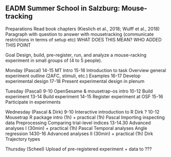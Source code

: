## EADM Summer School in Salzburg: Mouse-tracking 

Preparations
	Read book chapters (Kieslich et al., 2018; Wulff et al., 2018)
Paragraph with question to answer with mousetracking (communicate restrictions in terms of setup etc) WHAT DOES THIS MEAN? WHO ADDED THIS POINT

Goal
Design, build, pre-register, run, and analyze a mouse-racking experiment in small groups of (4 to 5 people).  

Monday (Pascal)
	14-15 MT Intro
	15-16 Introduction to task
Overview general experiment outline (2AFC, stimuli, etc.)
Examples
16-17 Develop experimental design
17-18 Present experimental design in plenum 

Tuesday (Pascal)
	9-10 OpenSesame & mousetrap-os intro
	10-12 Build experiment
	13-14 Build experiment
	14-15 Register experiment at OSF
	15-16 Participate in experiments

Wednesday (Pascal & Dirk)
9-10 Interactive introduction to R 				Dirk ?
10-12 Mousetrap R package intro (1h) + practical (1h)		Pascal
Importing
inspecting data
Preprocessing
Comparing trial-level indices
13-14.30 Advanced analyses I (30min) + practical (1h)		Pascal
Temporal analyses
Angle regression
1430-16 Advanced analyses II (30min) + practical (1h)		Dirk
Trajectory types
 
Thursday (Scheel)
Upload of pre-registered experiment + data to ???


